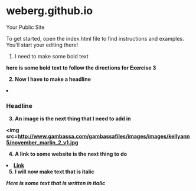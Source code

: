 weberg.github.io
=====================

Your Public Site

To get started, open the index.html file to find instructions and examples. You'll start your editing there!

1. I need to make some bold text

<b>here is some bold text to follow the directions for Exercise 3<b>

2. Now I have to make a headline

<li> <h3>Headline</h3></li>

3. An image is the next thing that I need to add in


<img src=http://www.gambassa.com/gambassafiles/images/images/kellyann5/november_marlin_2_v1.jpg</li>


4. A link to some website is the next thing to do

<li><a href=http://www.coastal.edu/>Link</a>

5. I will now make text that is italic

*Here is some text that is written in italic*
